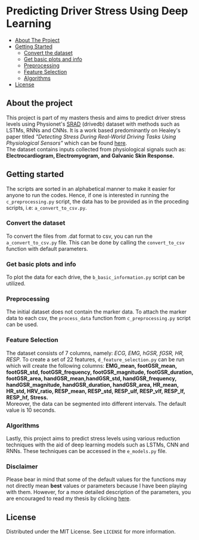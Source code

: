 # Predicting Driver Stress Using Deep Learning

- [About The Project](#about-the-project)
- [Getting Started](#getting-started)
  * [Convert the dataset](#convert-the-dataset)
  * [Get basic plots and info](#get-basic-plots-and-info)
  * [Preprocessing](#preprocessing)
  * [Feature Selection](#feature-selection)
  * [Algorithms](#algorithms)
- [License](#license)

## About the project
This project is part of my masters thesis and aims to predict driver stress levels using Physionet's [SRAD](https://physionet.org/content/drivedb/1.0.0/) (drivedb) dataset with methods such as LSTMs, RNNs and CNNs. It is a work based predominantly on Healey's paper titled *"Detecting Stress During Real-World Driving Tasks Using Physiological Sensors"* which can be found [here](https://affect.media.mit.edu/pdfs/05.healey-picard.pdf).\
The dataset contains inputs collected from physiological signals such as: **Electrocardiogram, Electromyogram, and Galvanic Skin Response.**

## Getting started
The scripts are sorted in an alphabetical manner to make it easier for anyone to run the codes. Hence, if one is interested in running the `c_preprocessing.py` script, the data has to be provided as in the proceding scripts, i.e: `a_convert_to_csv.py`.

### Convert the dataset
To convert the files from .dat format to csv, you can run the `a_convert_to_csv.py` file. This can be done by calling the `convert_to_csv` function with default parameters.

### Get basic plots and info
To plot the data for each drive, the `b_basic_information.py` script can be utilized.

### Preprocessing
The initial dataset does not contain the marker data. To attach the marker data to each csv, the `process_data` function from `c_preprocessing.py` script can be used.

### Feature Selection
The dataset consists of 7 columns, namely: *ECG, EMG, hGSR, fGSR, HR, RESP*. To create a set of 22 features, `d_feature_selection.py` can be run which will create the following columns: **EMG_mean, footGSR_mean, footGSR_std, footGSR_frequency, footGSR_magnitude, footGSR_duration, footGSR_area, handGSR_mean,handGSR_std, handGSR_frequency,	handGSR_magnitude, handGSR_duration, handGSR_area, HR_mean,	HR_std, HRV_ratio, RESP_mean, RESP_std, RESP_ulf, RESP_vlf, RESP_lf, RESP_hf, Stress.**\
Moreover, the data can be segmented into different intervals. The default value is 10 seconds.

### Algorithms
Lastly, this project aims to predict stress levels using various reduction techniques with the aid of deep learning models such as LSTMs, CNN and RNNs. These techniques can be accessed in the `e_models.py` file.

### Disclaimer
Please bear in mind that some of the default values for the functions may not directly mean **best** values or parameters because I have been playing with them. However, for a more detailed description of the parameters, you are encouraged to read my thesis by clicking [here]().

## License
Distributed under the MIT License. See `LICENSE` for more information.
